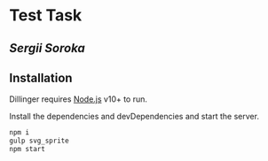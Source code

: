 # Test Task

## _Sergii Soroka_

## Installation

Dillinger requires [Node.js](https://nodejs.org/) v10+ to run.

Install the dependencies and devDependencies and start the server.

```sh
npm i
gulp svg_sprite
npm start
```
